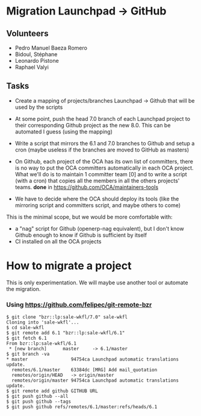 # Migration Launchpad → GitHub

## Volunteers

* Pedro Manuel Baeza Romero
* Bidoul, Stéphane
* Leonardo Pistone
* Raphael Valyi

## Tasks

* Create a mapping of projects/branches Launchpad → Github that will be
used by the scripts

* At some point, push the head 7.0 branch of each Launchpad project to
their corresponding Github project as the new 8.0. This can be automated
I guess (using the mapping)
* Write a script that mirrors the 6.1 and 7.0 branches to Github and
setup a cron (maybe useless if the branches are moved to GitHub as masters)

* On Github, each project of the OCA has its own list of committers,
there is no way to put the OCA committers automatically in each OCA
project. What we'll do is to maintain 1 committer team [0] and to write
a script (with a cron) that copies all the members in all the others
projects' teams. **done** in https://github.com/OCA/maintainers-tools

* We have to decide where the OCA should deploy its tools (like the
mirroring script and committers script, and maybe others to come)

This is the minimal scope, but we would be more comfortable with:

* a "nag" script for Github (openerp-nag equivalent), but I don't know
Github enough to know if Github is sufficient by itself
* CI installed on all the OCA projects

# How to migrate a project

This is only experimentation. We will maybe use another tool or automate the migration.

### Using https://github.com/felipec/git-remote-bzr

    $ git clone "bzr::lp:sale-wkfl/7.0" sale-wkfl
    Cloning into 'sale-wkfl'...
    $ cd sale-wkfl 
    $ git remote add 6.1 "bzr::lp:sale-wkfl/6.1"                                       
    $ git fetch 6.1
    From bzr::lp:sale-wkfl/6.1
     * [new branch]      master     -> 6.1/master
    $ git branch -va
    * master                94754ca Launchpad automatic translations update.
      remotes/6.1/master    63384dc [MRG] Add mail_quotation
      remotes/origin/HEAD   -> origin/master
      remotes/origin/master 94754ca Launchpad automatic translations update.
    $ git remote add github GITHUB URL
    $ git push github --all
    $ git push github --tags
    $ git push github refs/remotes/6.1/master:refs/heads/6.1
